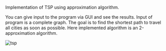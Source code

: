 
Implementation of TSP using approximation algorithm.

You can give input to the program via GUI and see the results.
Input of program is a complete graph.
The goal is to find the shortest path to travel all cities as soon as possible.
Here implemented algorithm is an 2-approximation algorithm.

![tsp](https://user-images.githubusercontent.com/69300875/91301961-f9da7b80-e7ba-11ea-91b1-c55dcfc053d0.gif)
